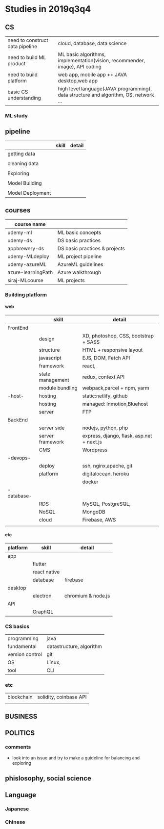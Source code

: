# Studies in 2019q3q4

## CS
 |                                 |                                                                                      |
 | ------------------------------- | ------------------------------------------------------------------------------------ |
 | need to construct data pipeline | cloud, database, data science                                                        |
 | need to build ML product        | ML basic algorithms, implementation(vision, recommender, image), API coding          |
 | need to build platform          | web app, mobile app ++ JAVA desktop,web app                                          |
 | basic CS understanding          | high level language(JAVA programming), data structure and algorithm, OS, network ... |

### ML study

## pipeline

|                  | skill | detail |
| ---------------- | ----- | ------ |
| getting data     |       |        |
|                  |       |        |
| cleaning data    |       |        |
|                  |       |        |
| Exploring        |       |        |
|                  |       |        |
| Model Building   |       |        |
|                  |       |        |
| Model Deployment |       |        |


## courses
| course name        |                               |
| ------------------ | ----------------------------- |
| udemy-ml           | ML basic concepts             |
| udemy-ds           | DS basic practices            |
| appbrewery-ds      | DS basic practices & projects |
| udemy-MLdeploy     | ML project pipeline           |
| udemy-azureML      | AzureML guidelines            |
| azure-learningPath | Azure walkthrough             |
| siraj-MLcourse     | ML projects                   |



### Building platform
#### web
|            | skill            | detail                                    |
| ---------- | ---------------- | ----------------------------------------- |
| FrontEnd   |                  |                                           |
|            | design           | XD, photoshop, CSS, bootstrap + SASS      |
|            | structure        | HTML + responsive layout                  |
|            | javascript       | EJS, DOM, Fetch API                       |
|            | framework        | react,                                    |
|            | state management | redux, context API                        |
|            | module bundling  | webpack,parcel + npm, yarm                |
| -host-     | hosting          | static:netlify, github                    |
|            | hosting          | managed: Inmotion,Bluehost                |
|            | server           | FTP                                       |
| BackEnd    |                  |                                           |
|            | server side      | nodejs, python, php                       |
|            | server framework | express, django, flask, asp.net + next.js |
|            | CMS              | Wordpress                                 |
| -devops-   |                  |                                           |
|            | deploy           | ssh, nginx,apache, git                    |
|            | platform         | digitalocean, heroku                      |
|            |                  | docker                                    |
| -database- |                  |                                           |
|            | RDS              | MySQL, PostgreSQL,                        |
|            | NoSQL            | MongoDB                                   |
|            | cloud            | Firebase, AWS                             |
|            |                  |                                           |

#### etc
| platform | skill        | detail             |
| -------- | ------------ | ------------------ |
| app      |              |                    |
|          | flutter      |                    |
|          | react native |                    |
|          | database     | firebase           |
| desktop  |              |                    |
|          | electron     | chromium & node.js |
| API      |              |                    |
|          | GraphQL      |                    |



### CS basics
|                 |                          |
| --------------- | ------------------------ |
| programming     | java                     |
| fundamental     | datastructure, algorithm |
| version control | git                      |
| OS              | Linux,                   |
| tool            | CLI                      |

### etc
|            |                        |
| ---------- | ---------------------- |
| blockchain | solidity, coinbase API |
|            |                        |



## BUSINESS


## POLITICS


### comments
- look into an issue and try to make a guideline for balancing and exploring




## phislosophy, social science


## Language

### Japanese

### Chinese
 